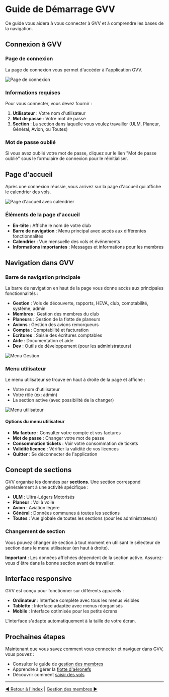 # Guide de Démarrage GVV

Ce guide vous aidera à vous connecter à GVV et à comprendre les bases de la navigation.

## Connexion à GVV

### Page de connexion

La page de connexion vous permet d'accéder à l'application GVV.

![Page de connexion](../screenshots/01_getting_started/01_login_page.png)

### Informations requises

Pour vous connecter, vous devez fournir :

1. **Utilisateur** : Votre nom d'utilisateur
2. **Mot de passe** : Votre mot de passe
3. **Section** : La section dans laquelle vous voulez travailler (ULM, Planeur, Général, Avion, ou Toutes)

### Mot de passe oublié

Si vous avez oublié votre mot de passe, cliquez sur le lien "Mot de passe oublié" sous le formulaire de connexion pour le réinitialiser.

## Page d'accueil

Après une connexion réussie, vous arrivez sur la page d'accueil qui affiche le calendrier des vols.

![Page d'accueil avec calendrier](../screenshots/01_getting_started/02_home_calendar.png)

### Éléments de la page d'accueil

- **En-tête** : Affiche le nom de votre club
- **Barre de navigation** : Menu principal avec accès aux différentes fonctionnalités
- **Calendrier** : Vue mensuelle des vols et événements
- **Informations importantes** : Messages et informations pour les membres

## Navigation dans GVV

### Barre de navigation principale

La barre de navigation en haut de la page vous donne accès aux principales fonctionnalités :

- **Gestion** : Vols de découverte, rapports, HEVA, club, comptabilité, système, admin
- **Membres** : Gestion des membres du club
- **Planeurs** : Gestion de la flotte de planeurs
- **Avions** : Gestion des avions remorqueurs
- **Compta** : Comptabilité et facturation
- **Ecritures** : Saisie des écritures comptables
- **Aide** : Documentation et aide
- **Dev** : Outils de développement (pour les administrateurs)

![Menu Gestion](../screenshots/01_getting_started/04_gestion_menu.png)

### Menu utilisateur

Le menu utilisateur se trouve en haut à droite de la page et affiche :

- Votre nom d'utilisateur
- Votre rôle (ex: admin)
- La section active (avec possibilité de la changer)

![Menu utilisateur](../screenshots/01_getting_started/03_user_menu.png)

#### Options du menu utilisateur

- **Ma facture** : Consulter votre compte et vos factures
- **Mot de passe** : Changer votre mot de passe
- **Consommation tickets** : Voir votre consommation de tickets
- **Validité licence** : Vérifier la validité de vos licences
- **Quitter** : Se déconnecter de l'application

## Concept de sections

GVV organise les données par **sections**. Une section correspond généralement à une activité spécifique :

- **ULM** : Ultra-Légers Motorisés
- **Planeur** : Vol à voile
- **Avion** : Aviation légère
- **Général** : Données communes à toutes les sections
- **Toutes** : Vue globale de toutes les sections (pour les administrateurs)

### Changement de section

Vous pouvez changer de section à tout moment en utilisant le sélecteur de section dans le menu utilisateur (en haut à droite).

**Important** : Les données affichées dépendent de la section active. Assurez-vous d'être dans la bonne section avant de travailler.

## Interface responsive

GVV est conçu pour fonctionner sur différents appareils :

- **Ordinateur** : Interface complète avec tous les menus visibles
- **Tablette** : Interface adaptée avec menus réorganisés
- **Mobile** : Interface optimisée pour les petits écrans

L'interface s'adapte automatiquement à la taille de votre écran.

## Prochaines étapes

Maintenant que vous savez comment vous connecter et naviguer dans GVV, vous pouvez :

- Consulter le guide de [gestion des membres](02_gestion_membres.md)
- Apprendre à gérer la [flotte d'aéronefs](03_gestion_aeronefs.md)
- Découvrir comment [saisir des vols](04_saisie_vols.md)

---

[◀ Retour à l'index](README.md) | [Gestion des membres ▶](02_gestion_membres.md)
